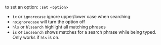 to set an option: `:set <option>` 
- `ic` or `ignorecase` ignore upper/lower case when searching  
- `noignorecase` will turn the option off
- `hls` or `hlsearch` highlight all matching phrases 
- `is` or `incsearch` shows matches for a search phrase while being typed. Only works if `hls` is on.  